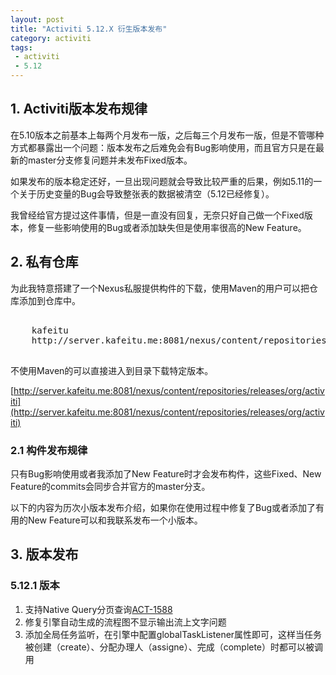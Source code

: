 ```yaml
---
layout: post
title: "Activiti 5.12.X 衍生版本发布"
category: activiti 
tags: 
 - activiti
 - 5.12
---
```


## 1. Activiti版本发布规律

在5.10版本之前基本上每两个月发布一版，之后每三个月发布一版，但是不管哪种方式都暴露出一个问题：版本发布之后难免会有Bug影响使用，而且官方只是在最新的master分支修复问题并未发布Fixed版本。

如果发布的版本稳定还好，一旦出现问题就会导致比较严重的后果，例如5.11的一个关于历史变量的Bug会导致整张表的数据被清空（5.12已经修复）。

我曾经给官方提过这件事情，但是一直没有回复，无奈只好自己做一个Fixed版本，修复一些影响使用的Bug或者添加缺失但是使用率很高的New Feature。

## 2. 私有仓库

为此我特意搭建了一个Nexus私服提供构件的下载，使用Maven的用户可以把仓库添加到仓库中。

<pre class="brush:xml">
<repository>
	<id>kafeitu</id>
	<url>http://server.kafeitu.me:8081/nexus/content/repositories/releases</url>
</repository>
</pre>

不使用Maven的可以直接进入到目录下载特定版本。

[http://server.kafeitu.me:8081/nexus/content/repositories/releases/org/activiti](http://server.kafeitu.me:8081/nexus/content/repositories/releases/org/activiti)

### 2.1 构件发布规律

只有Bug影响使用或者我添加了New Feature时才会发布构件，这些Fixed、New Feature的commits会同步合并官方的master分支。

以下的内容为历次小版本发布介绍，如果你在使用过程中修复了Bug或者添加了有用的New Feature可以和我联系发布一个小版本。

## 3. 版本发布

### 5.12.1 版本

1. 支持Native Query分页查询[ACT-1588](https://jira.codehaus.org/browse/ACT-1588)
2. 修复引擎自动生成的流程图不显示输出流上文字问题
3. 添加全局任务监听，在引擎中配置globalTaskListener属性即可，这样当任务被创建（create）、分配办理人（assigne）、完成（complete）时都可以被调用
